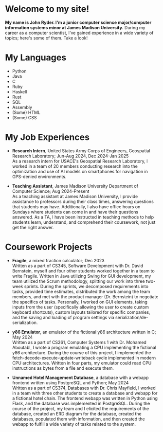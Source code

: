 # Welcome to my site!
**My name is John Ryder. I'm a junior computer science major/computer information systems minor at James Madison University.**
During my career as a computer scientist, I've gained experience in a wide variety of topics; here's some of them. Take a look!

# My Languages
- Python
- Java
- C
- Ruby
- Haskell
- Rust
- SQL
- Assembly
- (Some) HTML
- (Some) CSS

# My Job Experiences
- **Research Intern**, United States Army Corps of Engineers, Geospatial Research Laboratory; Jun-Aug 2024, Dec 2024-Jan 2025\
As a research intern for USACE's Geospatial Research Laboratory, I worked in a team of 20 members conducting research into the optimization and use of AI models on smartphones for navigation in
  GPS-denied environments.
  
- **Teaching Assistant**, James Madison University Department of Computer Science; Aug 2024-Present\
As a teaching assistant at James Madison University, I provide assistance to professors during their class times, answering questions that students may have. Additionally, I also have office hours on Sundays where students can come in and have their questions answered. As a TA, I have been instructed in teaching methods to help students learn, understand, and comprehend their coursework, not just get the right answer.

# Coursework Projects
- **Fragile**, a mixed fraction calculator; Dec 2023\
Written as a part of CS345, Software Development with Dr. David Bernstein, myself and four other students worked together in a team to write Fragile. Written in Java utilizing Swing for GUI development, my team utilized the Scrum methodology, splitting our work into three two-week sprints. During the sprints, we decomposed requirements into tasks, provided time estimates, distributed the work among the team members, and met with the product manager (Dr. Bernstein) to negotiate the specifics of tasks. Personally, I worked on GUI elements, taking inputs from the user (specifically allowing the user to create custom keyboard shortcuts), custom layouts tailored for specific companies, and the saving and loading of program settings via serialization/de-serialization.

- **y86 Emulator**, an emulator of the fictional y86 architecture written in C; May 2024\
Written as a part of CS261, Computer Systems 1 with Dr. Mohamed Aboutabl, I wrote a program emulating a CPU implementing the fictional y86 architecture. During the course of this project, I implemented the fetch-decode-execute-update-writeback cycle implemented in modern CPU architectures. Written in four parts, my emulator could read CPU instructions as bytes from a file and execute them.

- **Unnamed Hotel Management Database**, a database with a webapp frontend written using PostgreSQL and Python; May 2024\
Written as a part of CS374, Databases with Dr. Chris Mayfield, I worked in a team with three other students to create a database and webapp for a fictional hotel chain. The frontend webapp was written in Python using Flask, and the database was implemented in PostgreSQL. During the course of the project, my team and I elicited the requirements of the database, created an ERD diagram for the database, created the databases, populated them with information, and then created the webapp to fulfill a wide variety of tasks related to the system.
